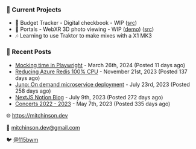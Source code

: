 ### 📌 Current Projects
- 💸 Budget Tracker - Digital checkbook - WIP ([src](https://github.com/bmitchinson/budget-entry))
- 📸 Portals - WebXR 3D photo viewing - WIP ([demo](https://portals.mitchinson.dev/)) ([src](https://github.com/bmitchinson/vr-jpg-viewer-webxr))
- 🎶 Learning to use Traktor to make mixes with a X1 MK3

### 📝 Recent Posts

- [Mocking time in Playwright](https://blog.mitchinson.dev/playwright-mock-time) - March 26th, 2024 (Posted 11 days ago)
- [Reducing Azure Redis 100% CPU](https://blog.mitchinson.dev/redis-cpu) - November 21st, 2023 (Posted 137 days ago)
- [Juno: On demand microservice deployment](https://blog.mitchinson.dev/juno) - July 23rd, 2023 (Posted 258 days ago)
- [NextJS Notion Blog](https://blog.mitchinson.dev/blog-2023) - July 9th, 2023 (Posted 272 days ago)
- [Concerts 2022 - 2023](https://blog.mitchinson.dev/concerts-2023) - May 7th, 2023 (Posted 335 days ago)

🌐 https://mitchinson.dev

💌 mitchinson.dev@gmail.com

🐦 [@115bwm](https://twitter.com/115bwm)